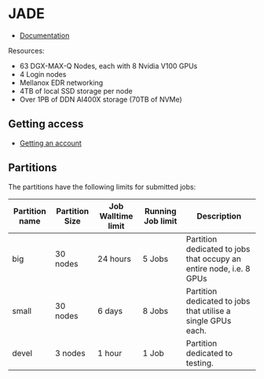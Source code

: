 # JADE

- [Documentation](https://docs.jade.ac.uk/en/latest/index.html)

Resources:

- 63 DGX-MAX-Q Nodes, each with 8 Nvidia V100 GPUs
- 4 Login nodes
- Mellanox EDR networking
- 4TB of local SSD storage per node
- Over 1PB of DDN AI400X storage (70TB of NVMe)

## Getting access

- [Getting an account](https://docs.jade.ac.uk/en/latest/jade/getting-account.html)

## Partitions

The partitions have the following limits for submitted jobs:

| Partition name | Partition Size | Job Walltime limit | Running Job limit | Description                                                         |
| -------------- | -------------- | ------------------ | ----------------- | ------------------------------------------------------------------- |
| big            | 30 nodes       | 24 hours           | 5 Jobs            | Partition dedicated to jobs that occupy an entire node, i.e. 8 GPUs |
| small          | 30 nodes       | 6 days             | 8 Jobs            | Partition dedicated to jobs that utilise a single GPUs each.        |
| devel          | 3 nodes        | 1 hour             | 1 Job             | Partition dedicated to testing.                                     |
